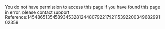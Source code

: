 You do not have permission to access this page If you have found this page in error, please contact support Reference:145486513545893453281244807922179211539220034968299102359